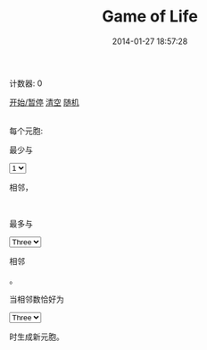 ﻿---
layout: post
title:  "Game of Life"
date:   2014-01-27 18:57:28
categories: 
---


<script src="https://ajax.googleapis.com/ajax/libs/jquery/1.8.3/jquery.min.js">
</script>
<script src="../javascripts/game_of_life.js">
</script>
<p>计数器: <span id="counter">0</span></p>
<a id="controlLink" href="javascript:void(0)">开始/暂停</a>
<a id="clearLink" href="javascript:void(0)">清空</a>
<a id="RandomLink" href="javascript:void(0)">随机</a>
<br/>
<canvas id="grid" width="500" height="500"></canvas>
<br/>
<p>每个元胞:</p>
<p>最少与</p>
<select id="minimumSelect">
					<option value="1" selected="yes">1</option>
					<option value="2">2</option>
					<option value="3">3</option>
					<option value="4">4</option>
					<option value="5">5</option>
					<option value="6">6</option>
				</select><p>相邻，</p>
<br/>
<p>最多与</p>
<select id="maximumSelect">
					<option value="1">One</option>
					<option value="2">Two</option>
					<option value="3" selected="yes">Three</option>
					<option value="4">Four</option>
					<option value="5">Five</option>
					<option value="6">Six</option>
				</select><p>相邻</p>。
<br/>
<p>当相邻数恰好为</p>
<select id="spawnSelect">
					<option value="1">One</option>
					<option value="2">Two</option>
					<option value="3" selected="yes">Three</option>
					<option value="4">Four</option>
					<option value="5">Five</option>
					<option value="6">Six</option>
				</select><p>时生成新元胞。</p>
